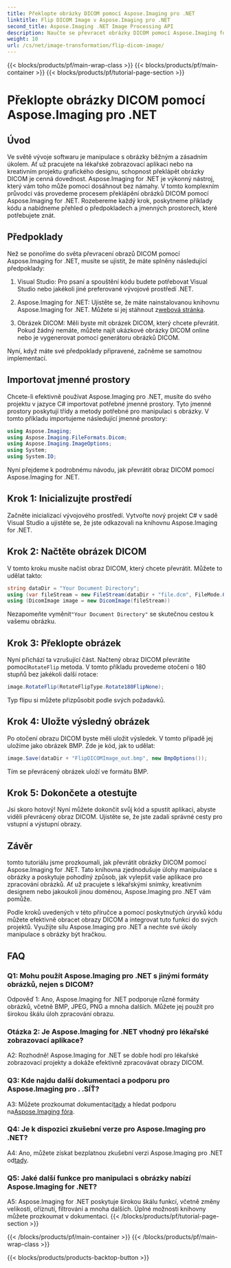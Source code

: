 ```yaml
---
title: Překlopte obrázky DICOM pomocí Aspose.Imaging pro .NET
linktitle: Flip DICOM Image v Aspose.Imaging pro .NET
second_title: Aspose.Imaging .NET Image Processing API
description: Naučte se převracet obrázky DICOM pomocí Aspose.Imaging for .NET. Snadná a efektivní manipulace s obrazem pro lékařské aplikace a další.
weight: 10
url: /cs/net/image-transformation/flip-dicom-image/
---
```


{{< blocks/products/pf/main-wrap-class >}}
{{< blocks/products/pf/main-container >}}
{{< blocks/products/pf/tutorial-page-section >}}

# Překlopte obrázky DICOM pomocí Aspose.Imaging pro .NET

## Úvod

Ve světě vývoje softwaru je manipulace s obrázky běžným a zásadním úkolem. Ať už pracujete na lékařské zobrazovací aplikaci nebo na kreativním projektu grafického designu, schopnost překlápět obrázky DICOM je cenná dovednost. Aspose.Imaging for .NET je výkonný nástroj, který vám toho může pomoci dosáhnout bez námahy. V tomto komplexním průvodci vás provedeme procesem překlápění obrázků DICOM pomocí Aspose.Imaging for .NET. Rozebereme každý krok, poskytneme příklady kódu a nabídneme přehled o předpokladech a jmenných prostorech, které potřebujete znát.

## Předpoklady

Než se ponoříme do světa převracení obrazů DICOM pomocí Aspose.Imaging for .NET, musíte se ujistit, že máte splněny následující předpoklady:

1. Visual Studio: Pro psaní a spouštění kódu budete potřebovat Visual Studio nebo jakékoli jiné preferované vývojové prostředí .NET.

2.  Aspose.Imaging for .NET: Ujistěte se, že máte nainstalovanou knihovnu Aspose.Imaging for .NET. Můžete si jej stáhnout z[webová stránka](https://releases.aspose.com/imaging/net/).

3. Obrázek DICOM: Měli byste mít obrázek DICOM, který chcete převrátit. Pokud žádný nemáte, můžete najít ukázkové obrázky DICOM online nebo je vygenerovat pomocí generátoru obrázků DICOM.

Nyní, když máte své předpoklady připravené, začněme se samotnou implementací.

## Importovat jmenné prostory

Chcete-li efektivně používat Aspose.Imaging pro .NET, musíte do svého projektu v jazyce C# importovat potřebné jmenné prostory. Tyto jmenné prostory poskytují třídy a metody potřebné pro manipulaci s obrázky. V tomto příkladu importujeme následující jmenné prostory:

```csharp
using Aspose.Imaging;
using Aspose.Imaging.FileFormats.Dicom;
using Aspose.Imaging.ImageOptions;
using System;
using System.IO;
```

Nyní přejdeme k podrobnému návodu, jak převrátit obraz DICOM pomocí Aspose.Imaging for .NET.

## Krok 1: Inicializujte prostředí

Začněte inicializací vývojového prostředí. Vytvořte nový projekt C# v sadě Visual Studio a ujistěte se, že jste odkazovali na knihovnu Aspose.Imaging for .NET.

## Krok 2: Načtěte obrázek DICOM

V tomto kroku musíte načíst obraz DICOM, který chcete převrátit. Můžete to udělat takto:

```csharp
string dataDir = "Your Document Directory";
using (var fileStream = new FileStream(dataDir + "file.dcm", FileMode.Open, FileAccess.Read))
using (DicomImage image = new DicomImage(fileStream))
```

 Nezapomeňte vyměnit`"Your Document Directory"` se skutečnou cestou k vašemu obrázku.

## Krok 3: Překlopte obrázek

 Nyní přichází ta vzrušující část. Načtený obraz DICOM převrátíte pomocí`RotateFlip` metoda. V tomto příkladu provedeme otočení o 180 stupňů bez jakékoli další rotace:

```csharp
image.RotateFlip(RotateFlipType.Rotate180FlipNone);
```

Typ flipu si můžete přizpůsobit podle svých požadavků.

## Krok 4: Uložte výsledný obrázek

Po otočení obrazu DICOM byste měli uložit výsledek. V tomto případě jej uložíme jako obrázek BMP. Zde je kód, jak to udělat:

```csharp
image.Save(dataDir + "FlipDICOMImage_out.bmp", new BmpOptions());
```

Tím se převrácený obrázek uloží ve formátu BMP.

## Krok 5: Dokončete a otestujte

Jsi skoro hotový! Nyní můžete dokončit svůj kód a spustit aplikaci, abyste viděli převrácený obraz DICOM. Ujistěte se, že jste zadali správné cesty pro vstupní a výstupní obrazy.

## Závěr

tomto tutoriálu jsme prozkoumali, jak převrátit obrázky DICOM pomocí Aspose.Imaging for .NET. Tato knihovna zjednodušuje úlohy manipulace s obrázky a poskytuje pohodlný způsob, jak vylepšit vaše aplikace pro zpracování obrázků. Ať už pracujete s lékařskými snímky, kreativním designem nebo jakoukoli jinou doménou, Aspose.Imaging pro .NET vám pomůže.

Podle kroků uvedených v této příručce a pomocí poskytnutých úryvků kódu můžete efektivně obracet obrazy DICOM a integrovat tuto funkci do svých projektů. Využijte sílu Aspose.Imaging pro .NET a nechte své úkoly manipulace s obrázky být hračkou.

## FAQ

### Q1: Mohu použít Aspose.Imaging pro .NET s jinými formáty obrázků, nejen s DICOM?
Odpověď 1: Ano, Aspose.Imaging for .NET podporuje různé formáty obrázků, včetně BMP, JPEG, PNG a mnoha dalších. Můžete jej použít pro širokou škálu úloh zpracování obrazu.

### Otázka 2: Je Aspose.Imaging for .NET vhodný pro lékařské zobrazovací aplikace?
A2: Rozhodně! Aspose.Imaging for .NET se dobře hodí pro lékařské zobrazovací projekty a dokáže efektivně zpracovávat obrazy DICOM.

### Q3: Kde najdu další dokumentaci a podporu pro Aspose.Imaging pro . .SÍŤ?
 A3: Můžete prozkoumat dokumentaci[tady](https://reference.aspose.com/imaging/net/) a hledat podporu na[Aspose.Imaging fóra](https://forum.aspose.com/).

### Q4: Je k dispozici zkušební verze pro Aspose.Imaging pro .NET?
 A4: Ano, můžete získat bezplatnou zkušební verzi Aspose.Imaging pro .NET od[tady](https://releases.aspose.com/).

### Q5: Jaké další funkce pro manipulaci s obrázky nabízí Aspose.Imaging for .NET?
A5: Aspose.Imaging for .NET poskytuje širokou škálu funkcí, včetně změny velikosti, oříznutí, filtrování a mnoha dalších. Úplné možnosti knihovny můžete prozkoumat v dokumentaci.
{{< /blocks/products/pf/tutorial-page-section >}}

{{< /blocks/products/pf/main-container >}}
{{< /blocks/products/pf/main-wrap-class >}}

{{< blocks/products/products-backtop-button >}}
